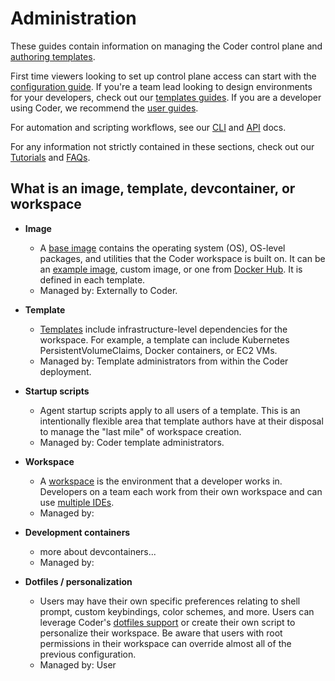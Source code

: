 # Administration

These guides contain information on managing the Coder control plane and
[authoring templates](./templates/index.md).

First time viewers looking to set up control plane access can start with the
[configuration guide](./setup/index.md). If you're a team lead looking to design
environments for your developers, check out our
[templates guides](./templates/index.md). If you are a developer using Coder, we
recommend the [user guides](../user-guides/index.md).

For automation and scripting workflows, see our [CLI](../reference/cli/index.md)
and [API](../reference/api/index.md) docs.

For any information not strictly contained in these sections, check out our
[Tutorials](../tutorials/index.md) and [FAQs](../tutorials/faqs.md).

## What is an image, template, devcontainer, or workspace

- **Image**

  - A [base image](./templates/managing-templates/image-management.md) contains
    the operating system (OS), OS-level packages, and utilities that the Coder
    workspace is built on. It can be an
    [example image](https://github.com/coder/images), custom image, or one from
    [Docker Hub](https://hub.docker.com/search). It is defined in each template.
  - Managed by: Externally to Coder.

- **Template**

  - [Templates](./templates/index.md) include infrastructure-level dependencies
    for the workspace. For example, a template can include Kubernetes
    PersistentVolumeClaims, Docker containers, or EC2 VMs.
  - Managed by: Template administrators from within the Coder deployment.

- **Startup scripts**

  - Agent startup scripts apply to all users of a template. This is an
    intentionally flexible area that template authors have at their disposal to
    manage the "last mile" of workspace creation.
  - Managed by: Coder template administrators.

- **Workspace**

  - A [workspace](../user-guides/workspace-management.md) is the environment
    that a developer works in. Developers on a team each work from their own
    workspace and can use
    [multiple IDEs](../user-guides/workspace-access/index.md).
  - Managed by:

- **Development containers**

  - more about devcontainers...
  - Managed by:

- **Dotfiles / personalization**

  - Users may have their own specific preferences relating to shell prompt,
    custom keybindings, color schemes, and more. Users can leverage Coder's
    [dotfiles support](../user-guides/workspace-dotfiles.md) or create their own
    script to personalize their workspace. Be aware that users with root
    permissions in their workspace can override almost all of the previous
    configuration.
  - Managed by: User

<children></children>

